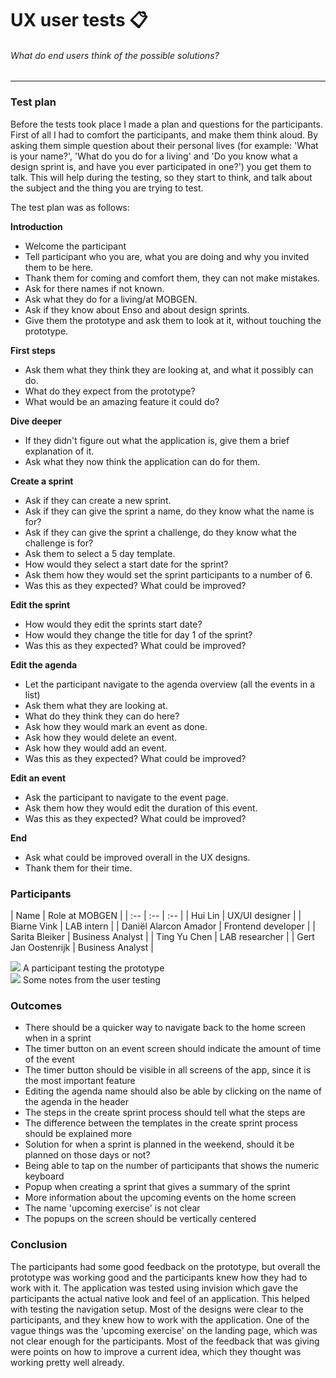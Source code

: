 # UX user tests 📋
###### What do end users think of the possible solutions?
---

### Test plan
Before the tests took place I made a plan and questions for the participants. First of all I had to comfort the participants, and make them think aloud. By asking them simple question about their personal lives (for example: 'What is your name?', 'What do you do for a living' and 'Do you know what a design sprint is, and have you ever participated in one?') you get them to talk. This will help during the testing, so they start to think, and talk about the subject and the thing you are trying to test.

The test plan was as follows:

**Introduction**
- Welcome the participant
- Tell participant who you are, what you are doing and why you invited them to be here.
- Thank them for coming and comfort them, they can not make mistakes.
- Ask for there names if not known.
- Ask what they do for a living/at MOBGEN.
- Ask if they know about Enso and about design sprints.
- Give them the prototype and ask them to look at it, without touching the prototype.

**First steps**
- Ask them what they think they are looking at, and what it possibly can do.
- What do they expect from the prototype?
- What would be an amazing feature it could do?

**Dive deeper**
- If they didn't figure out what the application is, give them a brief explanation of it.
- Ask what they now think the application can do for them.

**Create a sprint**
- Ask if they can create a new sprint.
- Ask if they can give the sprint a name, do they know what the name is for?
- Ask if they can give the sprint a challenge, do they know what the challenge is for?
- Ask them to select a 5 day template.
- How would they select a start date for the sprint?
- Ask them how they would set the sprint participants to a number of 6.
- Was this as they expected? What could be improved?

**Edit the sprint**
- How would they edit the sprints start date?
- How would they change the title for day 1 of the sprint?
- Was this as they expected? What could be improved?

**Edit the agenda**
- Let the participant navigate to the agenda overview (all the events in a list)
- Ask them what they are looking at.
- What do they think they can do here?
- Ask how they would mark an event as done.
- Ask how they would delete an event.
- Ask how they would add an event.
- Was this as they expected? What could be improved?

**Edit an event**
- Ask the participant to navigate to the event page.
- Ask them how they would edit the duration of this event.
- Was this as they expected? What could be improved?

**End**
- Ask what could be improved overall in the UX designs.
- Thank them for their time.

### Participants
| Name | Role at MOBGEN |
| :-- | :-- | :-- |
| Hui Lin | UX/UI designer |
| Biarne Vink | LAB intern |
| Daniël Alarcon Amador | Frontend developer |
| Sarita Bleiker | Business Analyst |
| Ting Yu Chen | LAB researcher |
| Gert Jan Oostenrijk | Business Analyst |

<div class="images-row group">
  <div class="image-item image-item--1-2">
    <img src="{{ book.img }}/user-testing-4.jpg">
    <span>A participant testing the prototype</span>
  </div>
  <div class="image-item image-item--1-2">
    <img src="{{ book.img }}/enso-user-testing-notes-1.jpeg">
    <span>Some notes from the user testing</span>
  </div>
</div>

### Outcomes
- There should be a quicker way to navigate back to the home screen when in a sprint
- The timer button on an event screen should indicate the amount of time of the event
- The timer button should be visible in all screens of the app, since it is the most important feature
- Editing the agenda name should also be able by clicking on the name of the agenda in the header
- The steps in the create sprint process should tell what the steps are
- The difference between the templates in the create sprint process should be explained more
- Solution for when a sprint is planned in the weekend, should it be planned on those days or not?
- Being able to tap on the number of participants that shows the numeric keyboard
- Popup when creating a sprint that gives a summary of the sprint
- More information about the upcoming events on the home screen
- The name 'upcoming exercise' is not clear
- The popups on the screen should be vertically centered

### Conclusion
The participants had some good feedback on the prototype, but overall the prototype was working good and the participants knew how they had to work with it. The application was tested using invision which gave the participants the actual native look and feel of an application. This helped with testing the navigation setup. Most of the designs were clear to the participants, and they knew how to work with the application. One of the vague things was the 'upcoming exercise' on the landing page, which was not clear enough for the participants. Most of the feedback that was giving were points on how to improve a current idea, which they thought was working pretty well already.
